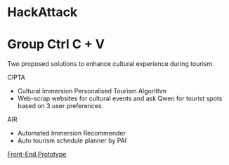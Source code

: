 # HackAttack
# Group Ctrl C + V
Two proposed solutions to enhance cultural experience during tourism.

CIPTA  
- Cultural Immersion Personalised Tourism Algorithm  
- Web-scrap websites for cultural events and ask Qwen for tourist spots based on 3 user preferences.

AIR     
- Automated Immersion Recommender  
- Auto tourism schedule planner by PAI

[Front-End Prototype](https://www.figma.com/design/aFGM0Y8sJypA9wMb7Ylh9T/HA?node-id=0-1&t=3q6H4RWvbebBLSiT-1)
